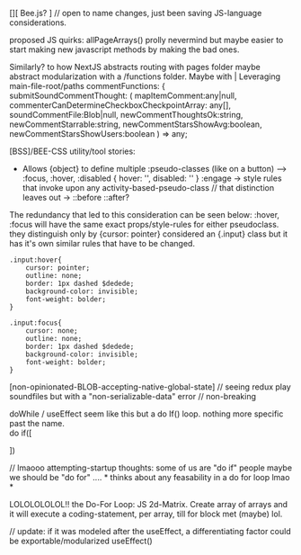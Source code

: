 [][ Bee.js? ]
// open to name changes, just been saving JS-language considerations.

proposed JS quirks:
allPageArrays()                         prolly nevermind but maybe easier to start making new javascript methods by making the bad ones. 


Similarly? to how NextJS abstracts routing with pages folder
maybe  abstract modularization with a /functions folder. Maybe with <Context/> | <Native-Innovation> Leveraging main-file-root/paths 
<ContextProvider-Functions> 
commentFunctions: {        
        submitSoundCommentThought: (
            mapItemComment:any|null, commenterCanDetermineCheckboxCheckpointArray: any[],
            soundCommentFile:Blob|null, 
            newCommentThoughtsOk:string, newCommentStarrable:string, newCommentStarsShowAvg:boolean, newCommentStarsShowUsers:boolean 
) => any;

[BSS]/BEE-CSS
utility/tool stories:
* Allows {object} to define multiple :pseudo-classes (like on a button) --> :focus, :hover, :disabled       { hover: '', disabled: '' }
:engage -> style rules that invoke upon any activity-based-pseudo-class // that distinction leaves out -> ::before ::after?

The redundancy that led to this consideration can be seen below:
 :hover, :focus will have the same exact props/style-rules for either pseudoclass. 
they distinguish only by {cursor: pointer} considered an {.input} class but it has it's own similar rules that have to be changed. 
```
.input:hover{
    cursor: pointer;
    outline: none;
    border: 1px dashed $dedede;
    background-color: invisible;                                
    font-weight: bolder;
}

.input:focus{
    cursor: none;
    outline: none;
    border: 1px dashed $dedede;
    background-color: invisible;                                
    font-weight: bolder;
}
```

[non-opinionated-BLOB-accepting-native-global-state]
// seeing redux play soundfiles but with a "non-serializable-data" error // non-breaking


doWhile / useEffect seem like this but a do If() loop. nothing more specific past the name.  
do if([
        
])

 // lmaooo attempting-startup thoughts:
 some of us are "do if" people maybe we should be "do for" .... * thinks about any feasability in a do for loop lmao * 

LOLOLOLOLOL!! the Do-For Loop:
JS 2d-Matrix. Create array of arrays and it will execute a coding-statement, per array, till for block met (maybe) lol. 

// update: if it was modeled after the useEffect, a differentiating factor could be exportable/modularized useEffect()

